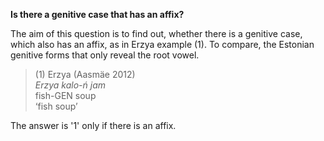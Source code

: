 **Is there a genitive case that has an affix?**

The aim of this question is to find out, whether there is a genitive case, which also has an affix, as in Erzya example (1). To compare, the Estonian genitive forms that only reveal the root vowel.

>(1) Erzya (Aasmäe 2012)<br/>
>*Erzya kalo-*ń* jam*<br/>
>fish-GEN soup<br/>
>‘fish soup’ 

The answer is '1' only if there is an affix. 
